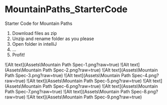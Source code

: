 # MountainPaths_StarterCode
Starter Code for Mountain Paths

1) Download files as zip
2) Unzip and rename folder as you please
3) Open folder in intelliJ
4) ...
5) Profit!


![Alt text](Assets\Mountain Path Spec-1.png?raw=true)
![Alt text](Assets\Mountain Path Spec-2.png?raw=true)
![Alt text](Assets\Mountain Path Spec-3.png?raw=true)
![Alt text](Assets\Mountain Path Spec-4.png?raw=true)
![Alt text](Assets\Mountain Path Spec-5.png?raw=true)
![Alt text](Assets\Mountain Path Spec-6.png?raw=true)
![Alt text](Assets\Mountain Path Spec-7.png?raw=true)
![Alt text](Assets\Mountain Path Spec-8.png?raw=true)
![Alt text](Assets\Mountain Path Spec-9.png?raw=true)